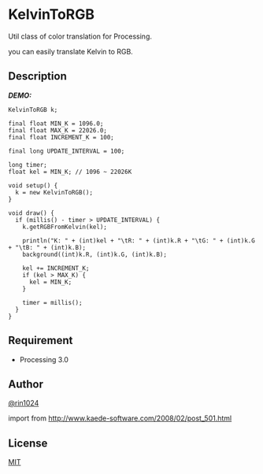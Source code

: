 # KelvinToRGB

Util class of color translation for Processing.

you can easily translate Kelvin to RGB.

## Description

***DEMO:***

    KelvinToRGB k;

    final float MIN_K = 1096.0;
    final float MAX_K = 22026.0;
    final float INCREMENT_K = 100;

    final long UPDATE_INTERVAL = 100;

    long timer;
    float kel = MIN_K; // 1096 ~ 22026K

    void setup() {
      k = new KelvinToRGB();
    }

    void draw() {
      if (millis() - timer > UPDATE_INTERVAL) {
        k.getRGBFromKelvin(kel);

        println("K: " + (int)kel + "\tR: " + (int)k.R + "\tG: " + (int)k.G + "\tB: " + (int)k.B);
        background((int)k.R, (int)k.G, (int)k.B);

        kel += INCREMENT_K;
        if (kel > MAX_K) {
          kel = MIN_K;
        }

        timer = millis();
      }
    }


## Requirement

- Processing 3.0

## Author

[@rin1024](https://twitter.com/rin1024)

import from http://www.kaede-software.com/2008/02/post_501.html

## License

[MIT](http://b4b4r07.mit-license.org)
